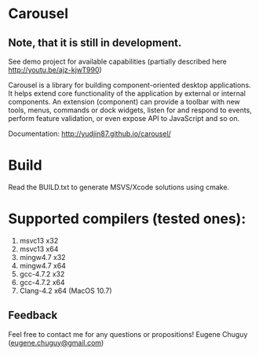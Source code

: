 Carousel
========

Note, that it is still in development. 
----------
See demo project for available capabilities (partially described here http://youtu.be/ajz-kjwT990)

Carousel is a library for building component-oriented desktop applications. It helps extend core functionality of the application by external or internal components. An extension (component) can provide a toolbar with new tools, menus, commands or dock widgets, listen for and respond to events, perform feature validation, or even expose API to JavaScript and so on.

Documentation: http://yudjin87.github.io/carousel/

Build
=====
Read the BUILD.txt to generate MSVS/Xcode solutions using cmake.

Supported compilers (tested ones):
==================================
<ol>
<li>
msvc13 x32 </li>
<li>
msvc13 x64 </li>
<li>
mingw4.7 x32 </li>
<li>
mingw4.7 x64 </li>
<li>
gcc-4.7.2 x32 </li>
<li>
gcc-4.7.2 x64 </li>
<li>
Clang-4.2 x64 (MacOS 10.7) </li>
</ol>

Feedback
----------
Feel free to contact me for any questions or propositions!
Eugene Chuguy (eugene.chuguy@gmail.com)

